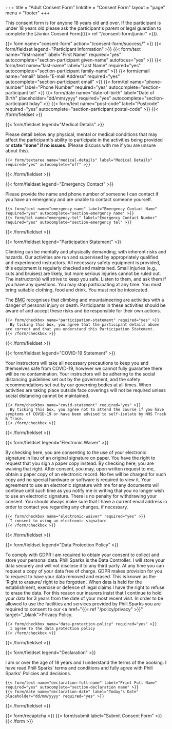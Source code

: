 +++
title = "Adult Consent Form"
linktitle = "Consent Form"
layout = "page"
menu = "footer"
+++

This consent form is for anyone 18 years old and over. If the participant is under 18 years old please ask the participant's parent or legal guardian to complete the [Junior Consent Form]({{< ref "/consent-form/junior" >}}).

{{< form name="consent-form" action="/consent-form/success/" >}}
  {{< form/fieldset legend="Participant Information" >}}
    {{< form/text name="first-name" label="First Name" required="yes" autocomplete="section-participant given-name" autofocus="yes" >}}
    {{< form/text name="last-name" label="Last Name" required="yes" autocomplete="section-participant family-name" >}}
    {{< form/email name="email" label="E-mail Address" required="yes" autocomplete="section-participant email" >}}
    {{< form/tel name="phone-number" label="Phone Number" required="yes" autocomplete="section-participant tel" >}}
    {{< form/date name="date-of-birth" label="Date of Birth" placeholder="dd/mm/yyyy" required="yes" autocomplete="section-participant bday" >}}
    {{< form/text name="post-code" label="Postcode" required="yes" autocomplete="section-participant postal-code" >}}
  {{< /form/fieldset >}}

  {{< form/fieldset legend="Medical Details" >}}
    <p>Please detail below any physical, mental or medical conditions that may affect the participant's ability to participate in the activities being provided or <strong>state <q>none</q> if no issues</strong>. (Please discuss with me if you are unsure about this).</p>

    {{< form/textarea name="medical-details" label="Medical Details" required="yes" autocomplete="off" >}}
  {{< /form/fieldset >}}

  {{< form/fieldset legend="Emergency Contact" >}}
    <p>Please provide the name and phone number of someone I can contact if you have an emergency and are unable to contact someone yourself.</p>

    {{< form/text name="emergency-name" label="Emergency Contact Name" required="yes" autocomplete="section-emergency name" >}}
    {{< form/tel name="emergency-tel" label="Emergency Contact Number" required="yes" autocomplete="section-emergency tel" >}}
  {{< /form/fieldset >}}

  {{< form/fieldset legend="Participation Statement" >}}
    <p>Climbing can be mentally and physically demanding, with inherent risks and hazards. Our activities are run and supervised by appropriately qualified and experienced instructors. All necessary safety equipment is provided, this equipment is regularly checked and maintained. Small injuries (e.g., cuts and bruises) are likely, but more serious injuries cannot be ruled out. The instructor(s) will strive to keep you safe. Listen to them, and ask them if you have any questions. You may stop participating at any time. You must bring suitable clothing, food and drink. You must not be intoxicated.</p>
    <p>The <abbr title="British Mountaineering Council">BMC</abbr> recognises that climbing and mountaineering are activities with a danger of personal injury or death. Participants in these activities should be aware of and accept these risks and be responsible for their own actions.</p>

    {{< form/checkbox name="participation-statement" required="yes" >}}
      By ticking this box, you agree that the participant details above are correct and that you understand this Participation Statement.
    {{< /form/checkbox >}}
  {{< /form/fieldset >}}

  {{< form/fieldset legend="COVID-19 Statement" >}}
    <p>Your instructors will take all necessary precautions to keep you and themselves safe from COVID-19, however we cannot fully guarantee there will be no contamination. Your instructors will be adhering to the social distancing guidelines set out by the government, and the safety recommendations set out by our governing bodies at all times. When activities are taking place outside face coverings will not be required unless social distancing cannot be maintained.<p>

    {{< form/checkbox name="covid-statement" required="yes" >}}
      By ticking this box, you agree not to attend the course if you have symptoms of COVID-19 or have been advised to self-isolate by NHS Track & Trace.
    {{< /form/checkbox >}}
  {{< /form/fieldset >}}

  {{< form/fieldset legend="Electronic Waiver" >}}
    <p>By checking here, you are consenting to the use of your electronic signature in lieu of an original signature on paper. You have the right to request that you sign a paper copy instead. By checking here, you are waiving that right. After consent, you may, upon written request to me, obtain a paper copy of an electronic record. No fee will be charged for such copy and no special hardware or software is required to view it. Your agreement to use an electronic signature with me for any documents will continue until such time as you notify me in writing that you no longer wish to use an electronic signature. There is no penalty for withdrawing your consent. You should always make sure that I have a current email address in order to contact you regarding any changes, if necessary.</p>

    {{< form/checkbox name="electronic-waiver" required="yes" >}}
      I consent to using an electronic signature
    {{< /form/checkbox >}}
  {{< /form/fieldset >}}

  {{< form/fieldset legend="Data Protection Policy" >}}
    <p>To comply with GDPR I am required to obtain your consent to collect and store your personal data. Phill Sparks is the Data Controller. I will store your data securely and will not disclose it to any third party. At any time you can request a copy of your data free of charge. GDPR makes provision for you to request to have your data removed and erased. This is known as the ‘Right to erasure/ right to be forgotten’. When data is held for the establishment, exercise or defence of legal claims I have the right to refuse to erase the data. For this reason our insurers insist that I continue to hold your data for 3 years from the date of your most recent visit. In order to be allowed to use the facilities and services provided by Phill Sparks you are required to consent to our <a href="{{< ref "/policy/privacy" >}}" target="_blank">Privacy Policy</a>.</p>

    {{< form/checkbox name="data-protection-policy" required="yes" >}}
      I agree to the data protection policy
    {{< /form/checkbox >}}
  {{< /form/fieldset >}}

  {{< form/fieldset legend="Declaration" >}}
    <p>I am or over the age of 18 years and I understand the terms of the booking. I have read Phill Sparks’ terms and conditions and fully agree with Phill Sparks' Policies and decisions.</p>

    {{< form/text name="declaration-full-name" label="Print Full Name" required="yes" autocomplete="section-declaration name" >}}
    {{< form/date name="declaration-date" label="Today's Date" placeholder="dd/mm/yyyy" required="yes" >}}
  {{< /form/fieldset >}}

  {{< form/recaptcha >}}
  {{< form/submit label="Submit Consent Form" >}}
{{< /form >}}
